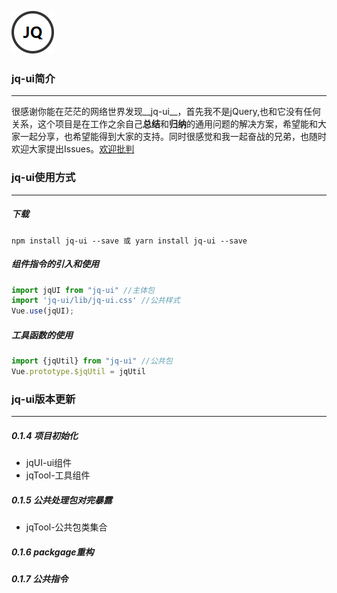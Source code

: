 ![avatar](./logo.png)
### jq-ui简介 
***
很感谢你能在茫茫的网络世界发现__jq-ui__，首先我不是jQuery,也和它没有任何关系，这个项目是在工作之余自己**总结**和**归纳**的通用问题的解决方案，希望能和大家一起分享，也希望能得到大家的支持。同时很感觉和我一起奋战的兄弟，也随时欢迎大家提出Issues。[欢迎批判](https://jq-ui.wxlimu.com/#/home)
### jq-ui使用方式
***
##### 下载
`npm install jq-ui --save 或 yarn install jq-ui --save`
##### 组件指令的引入和使用
``` js
import jqUI from "jq-ui" //主体包
import 'jq-ui/lib/jq-ui.css' //公共样式
Vue.use(jqUI);
```
##### 工具函数的使用
``` js
import {jqUtil} from "jq-ui" //公共包
Vue.prototype.$jqUtil = jqUtil
```

### jq-ui版本更新
***
##### 0.1.4 项目初始化
 * jqUI-ui组件
 * jqTool-工具组件
##### 0.1.5 公共处理包对完暴露
 * jqTool-公共包类集合
##### 0.1.6 packgage重构
##### 0.1.7 公共指令
